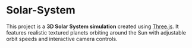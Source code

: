 # Solar-System
This project is a **3D Solar System simulation** created using [Three.js](https://threejs.org/). It features realistic textured planets orbiting around the Sun with adjustable orbit speeds and interactive camera controls.
